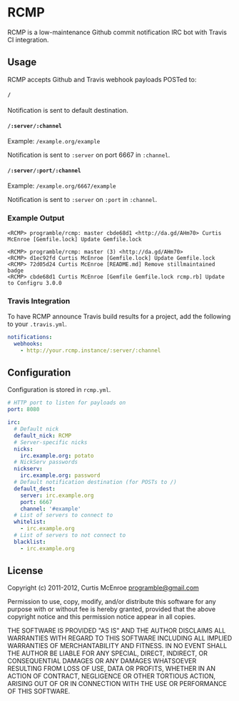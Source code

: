 # RCMP

RCMP is a low-maintenance Github commit notification IRC bot with Travis CI integration.

## Usage

RCMP accepts Github and Travis webhook payloads POSTed to:

#### `/`

Notification is sent to default destination.

#### `/:server/:channel`

Example: `/example.org/example`

Notification is sent to `:server` on port 6667 in `:channel`.

#### `/:server/:port/:channel`

Example: `/example.org/6667/example`

Notification is sent to `:server` on `:port` in `:channel`.

### Example Output

```
<RCMP> programble/rcmp: master cbde68d1 <http://da.gd/AHm70> Curtis McEnroe [Gemfile.lock] Update Gemfile.lock
```

```
<RCMP> programble/rcmp: master (3) <http://da.gd/AHm70>
<RCMP> d1ec92fd Curtis McEnroe [Gemfile.lock] Update Gemfile.lock
<RCMP> 72d05d24 Curtis McEnroe [README.md] Remove stillmaintained badge
<RCMP> cbde68d1 Curtis McEnroe [Gemfile Gemfile.lock rcmp.rb] Update to Configru 3.0.0
```

### Travis Integration

To have RCMP announce Travis build results for a project, add the
following to your `.travis.yml`.

```yaml
notifications:
  webhooks:
    - http://your.rcmp.instance/:server/:channel
```

## Configuration

Configuration is stored in `rcmp.yml`.

```yaml
# HTTP port to listen for payloads on
port: 8080

irc:
  # Default nick
  default_nick: RCMP
  # Server-specific nicks
  nicks:
    irc.example.org: potato
  # NickServ passwords
  nickserv:
    irc.example.org: password
  # Default notification destination (for POSTs to /)
  default_dest:
    server: irc.example.org
    port: 6667
    channel: '#example'
  # List of servers to connect to
  whitelist:
    - irc.example.org
  # List of servers to not connect to
  blacklist:
    - irc.example.org
```

## License

Copyright (c) 2011-2012, Curtis McEnroe <programble@gmail.com>

Permission to use, copy, modify, and/or distribute this software for any
purpose with or without fee is hereby granted, provided that the above
copyright notice and this permission notice appear in all copies.

THE SOFTWARE IS PROVIDED "AS IS" AND THE AUTHOR DISCLAIMS ALL WARRANTIES
WITH REGARD TO THIS SOFTWARE INCLUDING ALL IMPLIED WARRANTIES OF
MERCHANTABILITY AND FITNESS. IN NO EVENT SHALL THE AUTHOR BE LIABLE FOR
ANY SPECIAL, DIRECT, INDIRECT, OR CONSEQUENTIAL DAMAGES OR ANY DAMAGES
WHATSOEVER RESULTING FROM LOSS OF USE, DATA OR PROFITS, WHETHER IN AN
ACTION OF CONTRACT, NEGLIGENCE OR OTHER TORTIOUS ACTION, ARISING OUT OF
OR IN CONNECTION WITH THE USE OR PERFORMANCE OF THIS SOFTWARE.
